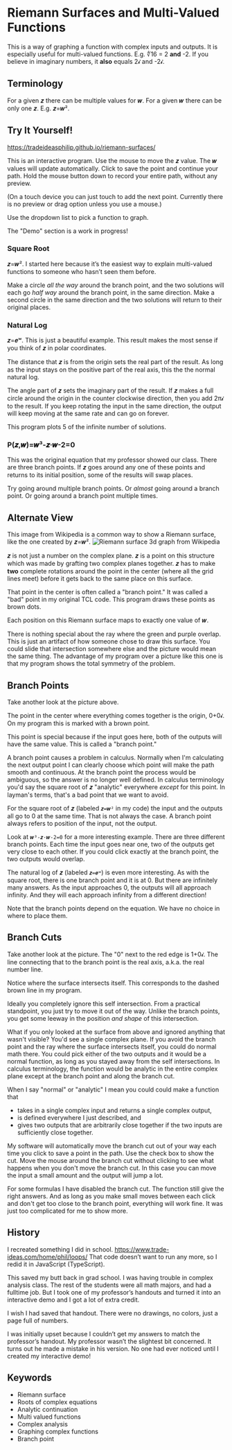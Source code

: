 # Riemann Surfaces and Multi-Valued Functions

This is a way of graphing a function with complex inputs and outputs.
It is especially useful for multi-valued functions.
E.g. ∜16 = 2 **and** -2.
If you believe in imaginary numbers, it **also** equals 2𝓲 and -2𝓲.

## Terminology

For a given 𝒛 there can be multiple values for 𝒘.
For a given 𝒘 there can be only one 𝒛.
E.g. 𝒛=𝒘².

## Try It Yourself!

https://tradeideasphilip.github.io/riemann-surfaces/

This is an interactive program.
Use the mouse to move the 𝒛 value.
The 𝒘 values will update automatically.
Click to save the point and continue your path.
Hold the mouse button down to record your entire path, without any preview.

(On a touch device you can just touch to add the next point.
Currently there is no preview or drag option unless you use a mouse.)

Use the dropdown list to pick a function to graph.

The "Demo" section is a work in progress!

### Square Root

𝒛=𝒘².
I started here because it’s the easiest way to explain multi-valued functions to someone who hasn’t seen them before.

Make a circle _all the way_ around the branch point, and the two solutions will each go _half way_ around the branch point, in the same direction.
Make a second circle in the same direction and the two solutions will return to their original places.

### Natural Log

𝒛=𝒆ʷ.
This is just a beautiful example. This result makes the most sense if you think of 𝒛 in polar coordinates.

The distance that 𝒛 is from the origin sets the real part of the result.
As long as the input stays on the positive part of the real axis, this the the normal natural log.

The angle part of 𝒛 sets the imaginary part of the result.
If 𝒛 makes a full circle around the origin in the counter clockwise direction, then you add 2π𝓲 to the result.
If you keep rotating the input in the same direction, the output will keep moving at the same rate and can go on forever.

This program plots 5 of the infinite number of solutions.

### P(𝒛,𝒘)=𝒘³-𝒛·𝒘-2=0

This was the original equation that my professor showed our class.
There are three branch points.
If 𝒛 goes around any one of these points and returns to its initial position, some of the results will swap places.

Try going around multiple branch points.
Or _almost_ going around a branch point.
Or going around a branch point multiple times.

## Alternate View

This image from Wikipedia is a common way to show a Riemann surface, like the one created by 𝒛=𝒘².
![Riemann surface 3d graph from Wikipedia](./public/Riemann_surface_sqrt.svg)

𝒛 is not just a number on the complex plane.
𝒛 is a point on this structure which was made by grafting two complex planes together.
𝒛 has to make **two** complete rotations around the point in the center (where all the grid lines meet) before it gets back to the same place on this surface.

That point in the center is often called a "branch point."
It was called a "bad" point in my original TCL code.
This program draws these points as brown dots.

Each position on this Riemann surface maps to exactly one value of 𝒘.

There is nothing special about the ray where the green and purple overlap.
This is just an artifact of how someone chose to draw this surface.
You could slide that intersection somewhere else and the picture would mean the same thing.
The advantage of my program over a picture like this one is that my program shows the total symmetry of the problem.

## Branch Points

Take another look at the picture above.

The point in the center where everything comes together is the origin, 0+0𝓲.
On my program this is marked with a brown point.

This point is special because if the input goes here, both of the outputs will have the same value.
This is called a "branch point."

A branch point causes a problem in calculus.
Normally when I'm calculating the next output point I can clearly choose which point will make the path smooth and continuous.
At the branch point the process would be ambiguous, so the answer is no longer well defined.
In calculus terminology you'd say the square root of 𝒛 "analytic" everywhere _except_ for this point.
In layman's terms, that's a bad point that we want to avoid.

For the square root of 𝒛 (labeled `𝒛=𝒘²` in my code) the input and the outputs all go to 0 at the same time.
That is not always the case.
A branch point always refers to position of the input, not the output.

Look at `𝒘³-𝒛·𝒘-2=0` for a more interesting example.
There are three different branch points.
Each time the input goes near one, two of the outputs get very close to each other.
If you could click exactly at the branch point, the two outputs would overlap.

The natural log of 𝒛 (labeled `𝒛=𝒆ʷ`) is even more interesting.
As with the square root, there is one branch point and it is at 0.
But there are infinitely many answers.
As the input approaches 0, the outputs will all approach infinity.
And they will each approach infinity from a different direction!

Note that the branch points depend on the equation.
We have no choice in where to place them.

## Branch Cuts

Take another look at the picture.
The "0" next to the red edge is 1+0𝓲.
The line connecting that to the branch point is the real axis, a.k.a. the real number line.

Notice where the surface intersects itself.
This corresponds to the dashed brown line in my program.

Ideally you completely ignore this self intersection.
From a practical standpoint, you just try to move it out of the way.
Unlike the branch points, you get some leeway in the position _and shape_ of this intersection.

What if you only looked at the surface from above and ignored anything that wasn't visible?
You'd see a single complex plane.
If you avoid the branch point and the ray where the surface intersects itself, you could do normal math there.
You could pick either of the two outputs and it would be a normal function, as long as you stayed away from the self intersections.
In calculus terminology, the function would be analytic in the entire complex plane except at the branch point and along the branch cut.

When I say "normal" or "analytic" I mean you could could make a function that

- takes in a single complex input and returns a single complex output,
- is defined everywhere I just described, and
- gives two outputs that are arbitrarily close together if the two inputs are sufficiently close together.

My software will automatically move the branch cut out of your way each time you click to save a point in the path.
Use the check box to show the cut.
Move the mouse around the branch cut without clicking to see what happens when you don't move the branch cut.
In this case you can move the input a small amount and the output will jump a lot.

For some formulas I have disabled the branch cut.
The function still give the right answers.
And as long as you make small moves between each click and don't get too close to the branch point, everything will work fine.
It was just too complicated for me to show more.

## History

I recreated something I did in school.
https://www.trade-ideas.com/home/phil/loops/
That code doesn’t want to run any more, so I redid it in JavaScript (TypeScript).

This saved my butt back in grad school. I was having trouble in complex analysis class. The rest of the students were all math majors, and had a fulltime job. But I took one of my professor’s handouts and turned it into an interactive demo and I got a lot of extra credit.

I wish I had saved that handout.
There were no drawings, no colors, just a page full of numbers.

I was initially upset because I couldn’t get my answers to match the professor’s handout. My professor wasn’t the slightest bit concerned. It turns out he made a mistake in his version. No one had ever noticed until I created my interactive demo!

## Keywords

- Riemann surface
- Roots of complex equations
- Analytic continuation
- Multi valued functions
- Complex analysis
- Graphing complex functions
- Branch point
